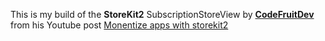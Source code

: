 This is my build of the **StoreKit2** SubscriptionStoreView by [**CodeFruitDev**](https://github.com/codefruitdev) from his Youtube post [Monentize apps with storekit2](https://www.youtube.com/watch?v=kHlRMFnyl1Y)
